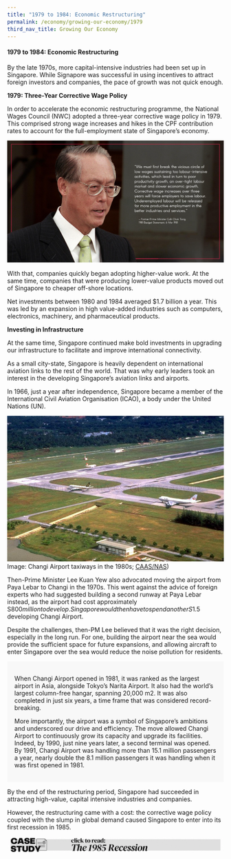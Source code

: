 ```yaml
---
title: "1979 to 1984: Economic Restructuring"
permalink: /economy/growing-our-economy/1979
third_nav_title: Growing Our Economy
---
```

#### 1979 to 1984: Economic Restructuring

By the late 1970s, more capital-intensive industries had been set up in Singapore. While Signapore was successful in using incentives to attract foreign investors and companies, the pace of growth was not quick enough.

**1979: Three-Year Corrective Wage Policy**

In order to accelerate the economic restructuring programme, the National Wages Council (NWC) adopted a three-year corrective wage policy in 1979. This comprised strong wage increases and hikes in the CPF contribution rates to account for the full-employment state of Singapore’s economy.

![Alt text for image on Isomer site](/images/economy/growing-our-economy/Screenshot%202020-10-19.png)

With that, companies quickly began adopting higher-value work. At the same time, companies that were producing lower-value products moved out of Singapore to cheaper off-shore locations.

Net investments between 1980 and 1984 averaged $1.7 billion a year. This was led by an expansion in high value-added industries such as computers, electronics, machinery, and pharmaceutical products.

**Investing in Infrastructure**

At the same time, Singapore continued make bold investments in upgrading our infrastructure to facilitate and improve international connectivity.

As a small city-state, Singapore is heavily dependent on international aviation links to the rest of the world. That was why early leaders took an interest in the developing Singapore’s aviation links and airports.

In 1966, just a year after independence, Singapore became a member of the International Civil Aviation Organisation (ICAO), a body under the United Nations (UN).

![Alt text for image on Isomer site](/images/economy/growing-our-economy/img0095.jpg)
Image: Changi Airport taxiways in the 1980s; [CAAS/NAS](https://www.nas.gov.sg/archivesonline/photographs/record-details/f37f49a4-1161-11e3-83d5-0050568939ad))

Then-Prime Minister Lee Kuan Yew also advocated moving the airport from Paya Lebar to Changi in the 1970s. This went against the advice of foreign experts who had suggested building a second runway at Paya Lebar instead, as the airport had cost approximately S$800 million to develop. Singapore would then have to spend another S$1.5 developing Changi Airport. 

Despite the challenges, then-PM Lee believed that it was the right decision, especially in the long run. For one, building the airport near the sea would provide the sufficient space for future expansions, and allowing aircraft to enter Singapore over the sea would reduce the noise pollution for residents. 

<div style="border:0px solid #0505f8;background-color:#f8f8f8;padding:1.2em;">
<p> When Changi Airport opened in 1981, it was ranked as the largest airport in Asia, alongside Tokyo’s Narita Airport. It also had the world’s largest column-free hangar, spanning 20,000 m2. It was also completed in just six years, a time frame that was considered record-breaking.</p>

<p>More importantly, the airport was a symbol of Singapore’s ambitions and underscored our drive and efficiency. The move allowed Changi Airport to continuously grow its capacity and upgrade its facilities. Indeed, by 1990, just nine years later, a second terminal was opened. By 1991, Changi Airport was handling more than 15.1 million passengers a year, nearly double the 8.1 million passengers it was handling when it was first opened in 1981.</p>
</div>
	
By the end of the restructuring period, Singapore had succeeded in attracting high-value, capital intensive industries and companies.

However, the restructuring came with a cost: the corrective wage policy coupled with the slump in global demand caused Singapore to enter into its first recession in 1985.
	
[![Alt text for image on Isomer site](/images/economy/growing-our-economy/Case%20Study_The%201985%20Recession.gif)](/economy/digging-deeper-case-studies/1985)